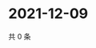 # 2021-12-09

共 0 条

<!-- BEGIN WEIBO -->
<!-- 最后更新时间 Thu Dec 09 2021 06:11:46 GMT+0800 (China Standard Time) -->

<!-- END WEIBO -->
